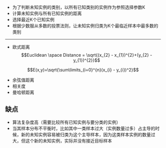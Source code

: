 - 为了判断未知实例的类别，以所有已知类别的实例作为参照选择参数K
- 计算未知实例与所有已知实例的距离
- 选择最近K个已知实例
- 根据少数服从多数的投票法则，让未知实例归类为K个最临近样本中最多数的类别
------------

- 欧式距离
$$Euclidean \space Distance = \sqrt{(x_{2} - x_{1})^{2}+(y_{2} - y_{1})^{2}}$$

$$E(x,y)=\sqrt{\sum\limits_{i=0}^{n}(x_{i} - y_{i})^2}$$

- 余弦值距离
- 相关度
- 曼哈顿距离

## 缺点
- 算法复杂度高（需要比较所有已知实例与要分类的实例）
- 当其样本分布不平衡时，比如其中一类样本过大（实例数量过多）占主导的时候，新的未知实例容易被归类为这个主导样本，因为这类样本实例的数量过大，但这个新的未知实例，实际并没有接近目标样本
